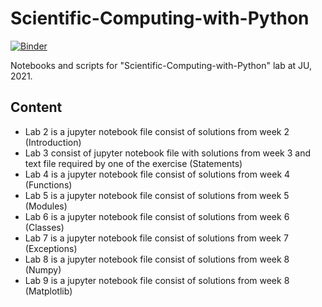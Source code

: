 # Scientific-Computing-with-Python
[![Binder](http://mybinder.org/badge.svg)](https://mybinder.org/v2/gh/w-alek/Scientific-Computing-with-Python/master)


Notebooks and scripts for "Scientific-Computing-with-Python" lab at JU, 2021. 

## Content

* Lab 2 is a jupyter notebook file consist of solutions from week 2 (Introduction)
* Lab 3 consist of jupyter notebook file with solutions from week 3 and text file required by one of the exercise (Statements)
* Lab 4 is a jupyter notebook file consist of solutions from week 4 (Functions)
* Lab 5 is a jupyter notebook file consist of solutions from week 5 (Modules)
* Lab 6 is a jupyter notebook file consist of solutions from week 6 (Classes)
* Lab 7 is a jupyter notebook file consist of solutions from week 7 (Exceptions)
* Lab 8 is a jupyter notebook file consist of solutions from week 8 (Numpy)
* Lab 9 is a jupyter notebook file consist of solutions from week 8 (Matplotlib)

